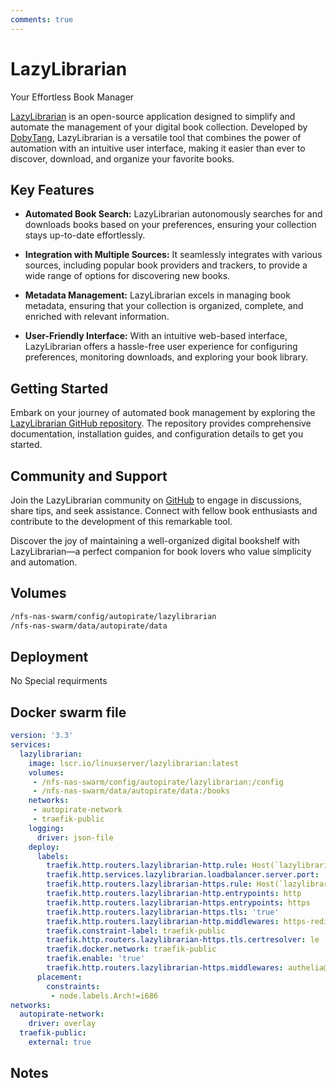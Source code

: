 ```yaml
---
comments: true
---
```


# LazyLibrarian

Your Effortless Book Manager

[LazyLibrarian](https://github.com/DobyTang/LazyLibrarian) is an open-source application designed to simplify and automate the management of your digital book collection. Developed by [DobyTang](https://github.com/DobyTang), LazyLibrarian is a versatile tool that combines the power of automation with an intuitive user interface, making it easier than ever to discover, download, and organize your favorite books.

## Key Features

- **Automated Book Search:** LazyLibrarian autonomously searches for and downloads books based on your preferences, ensuring your collection stays up-to-date effortlessly.

- **Integration with Multiple Sources:** It seamlessly integrates with various sources, including popular book providers and trackers, to provide a wide range of options for discovering new books.

- **Metadata Management:** LazyLibrarian excels in managing book metadata, ensuring that your collection is organized, complete, and enriched with relevant information.

- **User-Friendly Interface:** With an intuitive web-based interface, LazyLibrarian offers a hassle-free user experience for configuring preferences, monitoring downloads, and exploring your book library.

## Getting Started

Embark on your journey of automated book management by exploring the [LazyLibrarian GitHub repository](https://github.com/DobyTang/LazyLibrarian). The repository provides comprehensive documentation, installation guides, and configuration details to get you started.

## Community and Support

Join the LazyLibrarian community on [GitHub](https://github.com/DobyTang/LazyLibrarian) to engage in discussions, share tips, and seek assistance. Connect with fellow book enthusiasts and contribute to the development of this remarkable tool.

Discover the joy of maintaining a well-organized digital bookshelf with LazyLibrarian—a perfect companion for book lovers who value simplicity and automation.


## Volumes

```bash
/nfs-nas-swarm/config/autopirate/lazylibrarian
/nfs-nas-swarm/data/autopirate/data
```

## Deployment
No Special requirments

## Docker swarm file
```yaml
version: '3.3'
services:
  lazylibrarian:
    image: lscr.io/linuxserver/lazylibrarian:latest
    volumes:
     - /nfs-nas-swarm/config/autopirate/lazylibrarian:/config
     - /nfs-nas-swarm/data/autopirate/data:/books
    networks:
     - autopirate-network
     - traefik-public
    logging:
      driver: json-file
    deploy:
      labels:
        traefik.http.routers.lazylibrarian-http.rule: Host(`lazylibrarian.vnerd.nl`)
        traefik.http.services.lazylibrarian.loadbalancer.server.port: '5299'
        traefik.http.routers.lazylibrarian-https.rule: Host(`lazylibrarian.vnerd.nl`)
        traefik.http.routers.lazylibrarian-http.entrypoints: http
        traefik.http.routers.lazylibrarian-https.entrypoints: https
        traefik.http.routers.lazylibrarian-https.tls: 'true'
        traefik.http.routers.lazylibrarian-http.middlewares: https-redirect
        traefik.constraint-label: traefik-public
        traefik.http.routers.lazylibrarian-https.tls.certresolver: le
        traefik.docker.network: traefik-public
        traefik.enable: 'true'
        traefik.http.routers.lazylibrarian-https.middlewares: authelia@docker
      placement:
        constraints:
         - node.labels.Arch!=i686
networks:
  autopirate-network:
    driver: overlay
  traefik-public:
    external: true
```
## Notes

